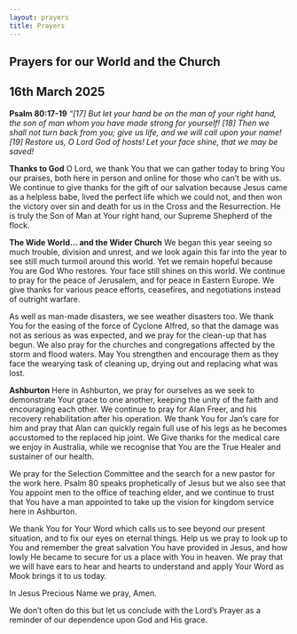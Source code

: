 ```yaml
---
layout: prayers
title: Prayers
---
```

## Prayers for our World and the Church
## 16th March 2025

__Psalm 80:17-19__ 
    _“[17] But let your hand be on the man of your right hand, the son of man whom you have made strong for yourself! [18] Then we shall not turn back from you; give us life, and we will call upon your name! [19]  Restore us, O Lord God of hosts! Let your face shine, that we may be saved!_
   
__Thanks to God__
O Lord, we thank You that we can gather today to bring You our praises, both here in person and online for those who can’t be with us. We continue to give thanks for the gift of our salvation because Jesus came as a helpless babe, lived the perfect life which we could not, and then won the victory over sin and death for us in the Cross and the Resurrection. He is truly the Son of Man at Your right hand, our Supreme Shepherd of the flock. 

__The Wide World... and the Wider Church__
We began this year seeing so much trouble, division and unrest, and we look again this far into the year to see still much turmoil around this world. Yet we remain hopeful because You are God Who restores. Your face still shines on this world. We continue to pray for the peace of Jerusalem, and for peace in Eastern Europe. We give thanks for various peace efforts, ceasefires, and negotiations instead of outright warfare.

As well as man-made disasters, we see weather disasters too. We thank You for the easing of the force of Cyclone Alfred, so that the damage was not as serious as was expected, and we pray for the clean-up that has begun. We also pray for the churches and congregations affected by the storm and flood waters. May You strengthen and encourage them as they face the wearying task of cleaning up, drying out and replacing what was lost.

__Ashburton__
Here in Ashburton, we pray for ourselves as we seek to demonstrate Your grace to one another, keeping the unity of the faith and encouraging each other. We continue to pray for Alan Freer, and his recovery rehabilitation after his operation. We thank You for Jan’s care for him and pray that Alan can quickly regain full use of his legs as he becomes accustomed to the replaced hip joint. We Give thanks for the medical care we enjoy in Australia, while we recognise that You are the True Healer and sustainer of our health.

We pray for the Selection Committee and the search for a new pastor for the work here. Psalm 80 speaks prophetically of Jesus but we also see that You appoint men to the office of teaching elder, and we continue to trust that You have a man appointed to take up the vision for kingdom service here in Ashburton.

We thank You for Your Word which calls us to see beyond our present situation, and to fix our eyes on eternal things. Help us we pray to look up to You and remember the great salvation You have provided in Jesus, and how lowly He became to secure for us a place with You in heaven. We pray that we will have ears to hear and hearts to understand and apply Your Word as Mook brings it to us today.


In Jesus Precious Name we pray, Amen.

We don’t often do this but let us conclude with the Lord’s Prayer as a reminder of our dependence upon God and His grace.
